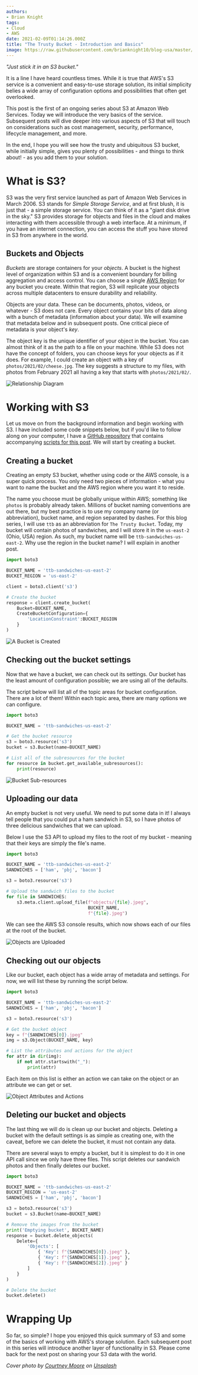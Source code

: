 ```yaml
---
authors:
- Brian Knight
tags:
- Cloud
- AWS
date: 2021-02-09T01:14:26.000Z
title: "The Trusty Bucket - Introduction and Basics"
image: https://raw.githubusercontent.com/brianknight10/blog-usa/master/images/2021/02/trusty-bucket-1-main.png
---
```


_"Just stick it in an S3 bucket."_ 

It is a line I have heard countless times. While it is true that AWS's S3 service is a convenient and easy-to-use storage solution, its initial simplicity belies a wide array of configuration options and possibilities that often get overlooked.

This post is the first of an ongoing series about S3 at Amazon Web Services. Today we will introduce the very basics of the service. Subsequent posts will dive deeper into various aspects of S3 that will touch on considerations such as cost management, security, performance, lifecycle management, and more.

In the end, I hope you will see how the trusty and ubiquitous S3 bucket, while initially simple, gives you plenty of possibilities - and things to think about! - as you add them to your solution.

# What is S3?

S3 was the very first service launched as part of Amazon Web Services in March 2006. S3 stands for _Simple Storage Service_, and at first blush, it is just that - a simple storage service. You can think of it as a "giant disk drive in the sky." S3 provides storage for objects and files in the cloud and makes interacting with them accessible through a web interface. At a minimum, if you have an internet connection, you can access the stuff you have stored in S3 from anywhere in the world.

## Buckets and Objects

_Buckets_ are storage containers for your _objects_. A bucket is the highest level of organization within S3 and is a convenient boundary for billing aggregation and access control. You can choose a single [AWS Region](https://aws.amazon.com/about-aws/global-infrastructure/regions_az/) for any bucket you create. Within that region, S3 will replicate your objects across multiple datacenters to ensure durability and reliability.

Objects are your data. These can be documents, photos, videos, or whatever - S3 does not care. Every object contains your bits of data along with a bunch of metadata (information about your data). We will examine that metadata below and in subsequent posts. One critical piece of metadata is your object's _key_.

The object key is the unique identifier of your object in the bucket. You can almost think of it as the path to a file on your machine. While S3 does not have the concept of folders, you can choose keys for your objects as if it does. For example, I could create an object with a key of `photos/2021/02/cheese.jpg`. The key suggests a structure to my files, with photos from February 2021 all having a key that starts with `photos/2021/02/`.

![Relationship Diagram](https://raw.githubusercontent.com/brianknight10/blog-usa/master/images/2021/02/trusty-bucket-1-1.png)

# Working with S3

Let us move on from the background information and begin working with S3. I have included some code snippets below, but if you'd like to follow along on your computer, I have a [GitHub repository](https://github.com/brianknight10/the-trusty-bucket) that contains accompanying [scripts for this post](https://github.com/brianknight10/the-trusty-bucket/tree/main/1-basics). We will start by creating a bucket.

## Creating a bucket

Creating an empty S3 bucket, whether using code or the AWS console, is a super quick process. You only need two pieces of information - what you want to name the bucket and the AWS region where you want it to reside. 

The name you choose must be globally unique within AWS; something like `photos` is probably already taken. Millions of bucket naming conventions are out there, but my best practice is to use my company name (or abbreviation), bucket name, and region separated by dashes. For this blog series, I will use `ttb` as an abbreviation for `The Trusty Bucket`. Today, my bucket will contain photos of sandwiches, and I will store it in the `us-east-2` (Ohio, USA) region. As such, my bucket name will be `ttb-sandwiches-us-east-2`. Why use the region in the bucket name? I will explain in another post.

```python
import boto3

BUCKET_NAME = 'ttb-sandwiches-us-east-2'
BUCKET_REGION = 'us-east-2'

client = boto3.client('s3')

# Create the bucket
response = client.create_bucket(
    Bucket=BUCKET_NAME,
    CreateBucketConfiguration={
        'LocationConstraint':BUCKET_REGION
    }
)
```

![A Bucket is Created](https://raw.githubusercontent.com/brianknight10/blog-usa/master/images/2021/02/trusty-bucket-1-2.png)

## Checking out the bucket settings

Now that we have a bucket, we can check out its settings. Our bucket has the least amount of configuration possible; we are using all of the defaults.

The script below will list all of the topic areas for bucket configuration. There are a lot of them! Within each topic area, there are many options we can configure.

```python
import boto3

BUCKET_NAME = 'ttb-sandwiches-us-east-2'

# Get the bucket resource
s3 = boto3.resource('s3')
bucket = s3.Bucket(name=BUCKET_NAME)

# List all of the subresources for the bucket
for resource in bucket.get_available_subresources():
    print(resource)
```

![Bucket Sub-resources](https://raw.githubusercontent.com/brianknight10/blog-usa/master/images/2021/02/trusty-bucket-1-3.png)

## Uploading our data

An empty bucket is not very useful. We need to put some data in it! I always tell people that you could put a ham sandwich in S3, so I have photos of three delicious sandwiches that we can upload.

Below I use the S3 API to upload my files to the root of my bucket - meaning that their keys are simply the file's name.

```python
import boto3

BUCKET_NAME = 'ttb-sandwiches-us-east-2'
SANDWICHES = ['ham', 'pbj', 'bacon']

s3 = boto3.resource('s3')

# Upload the sandwich files to the bucket
for file in SANDWICHES:
    s3.meta.client.upload_file(f"objects/{file}.jpeg",
                               BUCKET_NAME,
                               f"{file}.jpeg")
```

We can see the AWS S3 console results, which now shows each of our files at the root of the bucket.

![Objects are Uploaded](https://raw.githubusercontent.com/brianknight10/blog-usa/master/images/2021/02/trusty-bucket-1-4.png)

## Checking out our objects

Like our bucket, each object has a wide array of metadata and settings. For now, we will list these by running the script below.

```python
import boto3

BUCKET_NAME = 'ttb-sandwiches-us-east-2'
SANDWICHES = ['ham', 'pbj', 'bacon']

s3 = boto3.resource('s3')

# Get the bucket object
key = f"{SANDWICHES[0]}.jpeg"
img = s3.Object(BUCKET_NAME, key)

# List the attributes and actions for the object
for attr in dir(img):
    if not attr.startswith("_"):
        print(attr)
```

Each item on this list is either an action we can take on the object or an attribute we can get or set. 

![Object Attributes and Actions](https://raw.githubusercontent.com/brianknight10/blog-usa/master/images/2021/02/trusty-bucket-1-5.png)

## Deleting our bucket and objects

The last thing we will do is clean up our bucket and objects. Deleting a bucket with the default settings is as simple as creating one, with the caveat, before we can delete the bucket, it must not contain any data.

There are several ways to empty a bucket, but it is simplest to do it in one API call since we only have three files. This script deletes our sandwich photos and then finally deletes our bucket.

```python
import boto3

BUCKET_NAME = 'ttb-sandwiches-us-east-2'
BUCKET_REGION = 'us-east-2'
SANDWICHES = ['ham', 'pbj', 'bacon']

s3 = boto3.resource('s3')
bucket = s3.Bucket(name=BUCKET_NAME)

# Remove the images from the bucket
print('Emptying bucket', BUCKET_NAME)
response = bucket.delete_objects(
    Delete={
        'Objects': [
            { 'Key': f"{SANDWICHES[0]}.jpeg" },
            { 'Key': f"{SANDWICHES[1]}.jpeg" },
            { 'Key': f"{SANDWICHES[2]}.jpeg" }
        ]
    }
)

# Delete the bucket
bucket.delete()
```

# Wrapping Up

So far, so simple? I hope you enjoyed this quick summary of S3 and some of the basics of working with AWS's storage solution. Each subsequent post in this series will introduce another layer of functionality in S3. Please come back for the next post on sharing your S3 data with the world.

_Cover photo by [Courtney Moore](https://unsplash.com/@courtneyam98?utm_source=unsplash&amp;utm_medium=referral&amp;utm_content=creditCopyText) on [Unsplash](https://unsplash.com/s/photos/bucket?utm_source=unsplash&amp;utm_medium=referral&amp;utm_content=creditCopyText)_
